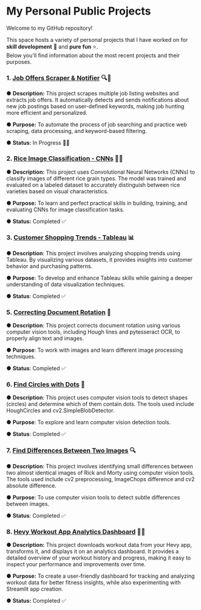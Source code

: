 # My Personal Public Projects 
Welcome to my GitHub repository! 

This space hosts a variety of personal projects that I have worked on for **skill development** 🚀 and **pure fun** ⭐.  
Below you'll find information about the most recent projects and their purposes.

### 1. [Job Offers Scraper & Notifier](https://github.com/Miks007/Job_search) 🔍💼
● **Description:** This project scrapes multiple job listing websites and extracts job offers. It automatically detects and sends notifications about new job postings based on user-defined keywords, making job hunting more efficient and personalized.

● **Purpose:** To automate the process of job searching and practice web scraping, data processing, and keyword-based filtering.

● **Status:** In Progress 👨‍💻

### 2. [Rice Image Classification - CNNs](https://github.com/Miks007/Public-projects/blob/main/RiceImageClassification.ipynb) 🌾🧠
● **Description:** This project uses Convolutional Neural Networks (CNNs) to classify images of different rice grain types. The model was trained and evaluated on a labeled dataset to accurately distinguish between rice varieties based on visual characteristics.

● **Purpose:** To learn and perfect practical skills in building, training, and evaluating CNNs for image classification tasks.

● **Status:** Completed ✅

### 3. [Customer Shopping Trends - Tableau](https://public.tableau.com/app/profile/miko.aj.pawlak1915/viz/CustomerShoppingTrends_16978034026620/Sales?publish=yes) 📊
● **Description**: This project involves analyzing shopping trends using Tableau. By visualizing various datasets, it provides insights into customer behavior and purchasing patterns.

● **Purpose**: To develop and enhance Tableau skills while gaining a deeper understanding of data visualization techniques.

● **Status**: Completed ✅

### 5. [Correcting Document Rotation](https://github.com/Miks007/Public-projects/tree/main/Correct%20Document%20rotation) 📄
● **Description**: This project corrects document rotation using various computer vision tools, including Hough lines and pytesseract OCR, to properly align text and images.

● **Purpose**: To work with images and learn different image processing techniques.

● **Status**: Completed ✅

### 6. [Find Circles with Dots](https://github.com/Miks007/Public-projects/blob/main/Find%20circles%20with%20dots/code.ipynb) 🎯
● **Description**: This project uses computer vision tools to detect shapes (circles) and determine which of them contain dots. The tools used include HoughCircles and cv2.SimpleBlobDetector.

● **Purpose**: To explore and learn computer vision detection tools.

● **Status**: Completed ✅

### 7. [Find Differences Between Two Images](https://github.com/Miks007/Public-projects/blob/main/Find%20diffrences%20between%20two%20images/Image_diffrences.ipynb) 🔍
● **Description**: This project involves identifying small differences between two almost identical images of Rick and Morty using computer vision tools. The tools used include cv2 preprocessing, ImageChops difference and cv2 absolute difference.

● **Purpose**: To use computer vision tools to detect subtle differences between images.

● **Status**: Completed ✅

### 8. [Hevy Workout App Analytics Dashboard](https://github.com/Miks007/Public-projects/blob/main/Hevy%20Workout%20App%20Analytics%20Dashboard/SUMMARY/Overall_analysis.gif) 🏋️‍♂️
● **Description:** This project downloads workout data from your Hevy app, transforms it, and displays it on an analytics dashboard. It provides a detailed overview of your workout history and progress, making it easy to inspect your performance and improvements over time.

● **Purpose:** To create a user-friendly dashboard for tracking and analyzing workout data for better fitness insights, while also experimenting with Streamlit app creation.

● **Status:** Completed ✅
